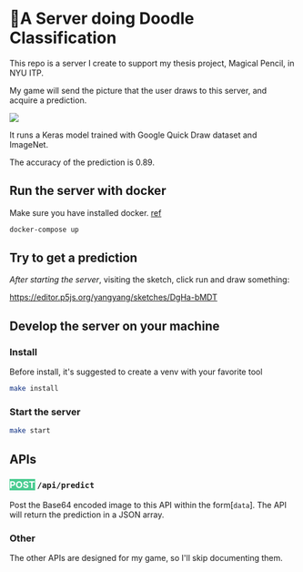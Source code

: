 # 🌈A Server doing Doodle Classification

This repo is a server I create to support my thesis project, Magical Pencil, in NYU ITP.

My game will send the picture that the user draws to this server, and acquire a prediction.

<image src="docs/assets/MagicalPencil-Cover.gif" />

It runs a Keras model trained with Google Quick Draw dataset and ImageNet.

The accuracy of the prediction is 0.89.

## Run the server with docker

Make sure you have installed docker. [ref](https://docs.docker.com/get-docker/)

```bash
docker-compose up
```

## Try to get a prediction

*After starting the server*, visiting the sketch, click run and draw something:

<https://editor.p5js.org/yangyang/sketches/DgHa-bMDT>

## Develop the server on your machine

### Install

Before install, it's suggested to create a venv with your favorite tool

```bash
make install
```

### Start the server

```bash
make start
```

## APIs

### <span style="background-color:#49cc90; color:white">POST</span> `/api/predict`

Post the Base64 encoded image to this API within the form[`data`]. The API will return the prediction in a JSON array.

### Other

The other APIs are designed for my game, so I'll skip documenting them.
